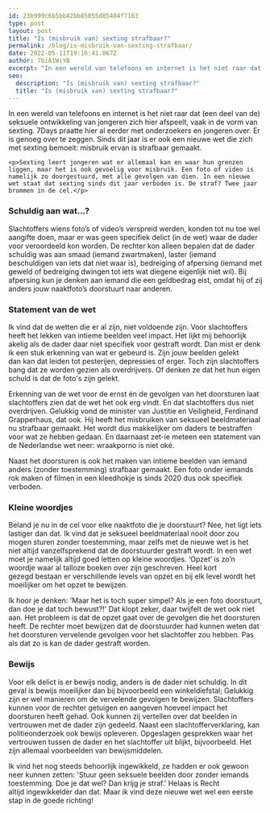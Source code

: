 ```yaml
---
id: 23b999c6b5bb42bb85055d85404f7163
type: post
layout: post
title: "Is (misbruik van) sexting strafbaar?"
permalink: /blog/is-misbruik-van-sexting-strafbaar/
date: 2022-05-11T19:16:41.067Z
author: 7biA1WiYB
excerpt: "In een wereld van telefoons en internet is het niet raar dat (een deel van de) seksuele ontwikkeling van jongeren zich hier afspeelt, vaak in de vorm van sexting. 7Days praatte hier al eerder met onderzoekers en jongeren over. Er is genoeg over te zeggen. Sinds dit jaar is er ook een nieuwe wet die zich met sexting bemoeit: misbruik ervan is strafbaar gemaakt.  "
seo:
  description: "Is (misbruik van) sexting strafbaar?"
  title: "Is (misbruik van) sexting strafbaar?"
---
```

In een wereld van telefoons en internet is het niet raar dat (een deel van de) seksuele ontwikkeling van jongeren zich hier afspeelt, vaak in de vorm van sexting. 7Days praatte hier al eerder met onderzoekers en jongeren over. Er is genoeg over te zeggen. Sinds dit jaar is er ook een nieuwe wet die zich met sexting bemoeit: misbruik ervan is strafbaar gemaakt.  

    <p>Sexting leert jongeren wat er allemaal kan en waar hun grenzen liggen, maar het is ook gevoelig voor misbruik. Een foto of video is namelijk zo doorgestuurd, met alle gevolgen van dien. In een nieuwe wet staat dat sexting sinds dit jaar verboden is. De straf? Twee jaar brommen in de cel.</p>
<h3>Schuldig aan wat…?</h3>
<p>Slachtoffers wiens foto’s of video’s verspreid werden, konden tot nu toe wel aangifte doen, maar er was geen specifiek delict (in de wet) waar de dader voor veroordeeld kon worden. De rechter kon alleen bepalen dat de dader schuldig was aan smaad (iemand zwartmaken), laster (iemand beschuldigen van iets dat niet waar is), bedreiging of afpersing (iemand met geweld of bedreiging dwingen tot iets wat diegene eigenlijk niet wil). Bij afpersing kun je denken aan iemand die een geldbedrag eist, omdat hij of zij anders jouw naaktfoto’s doorstuurt naar anderen.</p>
<h3>Statement van de wet</h3>
<p>Ik vind dat de wetten die er al zijn, niet voldoende zijn. Voor slachtoffers heeft het lekken van intieme beelden veel impact. Het lijkt mij behoorlijk akelig als de dader daar niet specifiek voor gestraft wordt. Dan mist er denk ik een stuk erkenning van wat er gebeurd is. Zijn jouw beelden gelekt dan kan dat leiden tot pesterijen, depressies of erger. Toch zijn slachtoffers bang dat ze worden gezien als overdrijvers. Of denken ze dat het hun eigen schuld is dat de foto's zijn gelekt. </p>
<p>Erkenning van de wet voor de ernst én de gevolgen van het doorsturen laat slachtoffers zien dat de wet het ook erg vindt. En dat slachtoffers dus niet overdrijven. Gelukkig vond de minister van Justitie en Veiligheid, Ferdinand Grapperhaus, dat ook. Hij heeft het misbruiken van seksueel beeldmateriaal nu strafbaar gemaakt. Het wordt dus makkelijker om daders te bestraffen voor wat ze hebben gedaan. En daarnaast zet-ie meteen een statement van de Nederlandse wet neer: wraakporno is niet oké. </p>
<p>Naast het doorsturen is ook het maken van intieme beelden van iemand anders (zonder toestemming) strafbaar gemaakt. Een foto onder iemands rok maken of filmen in een kleedhokje is sinds 2020 dus ook specifiek verboden.</p>
<h3>Kleine woordjes</h3>
<p>Beland je nu in de cel voor elke naaktfoto die je doorstuurt? Nee, het ligt iets lastiger dan dat. Ik vind dat je seksueel beeldmateriaal nooit door zou mogen sturen zonder toestemming, maar zelfs met de nieuwe wet is het niet altijd vanzelfsprekend dat de doorstuurder gestraft wordt. In een wet moet je namelijk altijd goed letten op kleine woordjes. ‘Opzet’ is zo’n woordje waar al talloze boeken over zijn geschreven. Heel kort gezegd bestaan er verschillende levels van opzet en bij elk level wordt het moeilijker om het opzet te bewijzen. </p>
<p>Ik hoor je denken: 'Maar het is toch super simpel? Als je een foto doorstuurt, dan doe je dat toch bewust?!' Dat klopt zeker, daar twijfelt de wet ook niet aan. Het probleem is dat de opzet gaat over de gevolgen die het doorsturen heeft. De rechter moet bewijzen dat de doorstuurder had kunnen weten dat het doorsturen vervelende gevolgen voor het slachtoffer zou hebben. Pas als dat zo is kan de dader gestraft worden.</p>
<h3>Bewijs</h3>
<p>Voor elk delict is er bewijs nodig, anders is de dader niet schuldig. In dit geval is bewijs moeilijker dan bij bijvoorbeeld een winkeldiefstal; Gelukkig zijn er wel manieren om de vervelende gevolgen te bewijzen. Slachtoffers kunnen voor de rechter getuigen en aangeven hoeveel impact het doorsturen heeft gehad. Ook kunnen zij vertellen over dat beelden in vertrouwen met de dader zijn gedeeld. Naast een slachtofferverklaring, kan politieonderzoek ook bewijs opleveren. Opgeslagen gesprekken waar het vertrouwen tussen de dader en het slachtoffer uit blijkt, bijvoorbeeld. Het zijn allemaal voorbeelden van bewijsmiddelen.</p>
<p>Ik vind het nog steeds behoorlijk ingewikkeld, ze hadden er ook gewoon neer kunnen zetten: 'Stuur geen seksuele beelden door zonder iemands toestemming. Doe je dat wel? Dan krijg je straf.' Helaas is Recht altijd ingewikkelder dan dat. Maar ik vind deze nieuwe wet wel een eerste stap in de goede richting!</p>  
